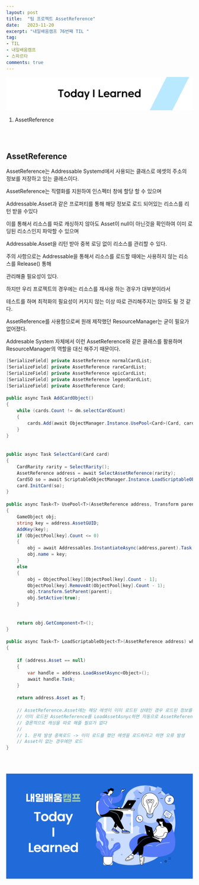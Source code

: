 ```yaml
---
layout: post
title:  "팀 프로젝트 AssetReference"
date:   2023-11-20
excerpt: "내일배움캠프 76번째 TIL "
tag:
- TIL
- 내일배움캠프
- 스파르타
comments: true
---
```


![nbcbanner](/assets/img/TILbanner.png)

1. AssetReference


<br/>
<br/>


## AssetReference

AssetReference는 Addressable Systemd에서 사용되는 클래스로 에셋의 주소의 정보를 저장하고 있는 클래스이다.

AssetReference는 직렬화를 지원하여 인스펙터 창에 할당 할 수 있으며 


Addressable.Asset과 같은 프로퍼티를 통해 해당 정보로 로드 되어있는 리소스를 리턴 받을 수있다

이를 통해서 리소스를 따로 캐싱하지 않아도 Asset이 null이 아닌것을 확인하여 이미 로딩된 리소스인지 파악할 수 있으며


Addressable.Asset을 리턴 받아 중복 로딩 없이 리소스를 관리할 수 있다.

주의 사항으로는 Addressable을 통해서 리소스를 로드할 때에는 사용하지 않는 리소스를 Release() 통해

관리해줄 필요성이 있다. 


하지만 우리 프로젝트의 경우에는 리소스를 재사용 하는 경우가 대부분이라서 

테스트를 하며 최적화의 필요성이 커지지 않는 이상 따로 관리해주지는 않아도 될 것 같다.


AssetReference를 사용함으로써 원래 제작했던 ResourceManager는 굳이 필요가 없어졌다. 

Addresable System 자체에서 이런 AssetReference와 같은 클래스를 활용하며 ResourceManager의 역할을 대신 해주기 때문이다.


```cs
[SerializeField] private AssetReference normalCardList;
[SerializeField] private AssetReference rareCardList;
[SerializeField] private AssetReference epicCardList;
[SerializeField] private AssetReference legendCardList;
[SerializeField] private AssetReference Card;

public async Task AddCardObject()
{
    while (cards.Count != dm.selectCardCount)
    {
        cards.Add(await ObjectManager.Instance.UsePool<Card>(Card, cardSlot));
    }
}


public async Task SelectCard(Card card)
{
    CardRarity rarity = SelectRarity();
    AssetReference address = await SelectAssetReference(rarity);
    CardSO so = await ScriptableObjectManager.Instance.LoadScriptableObject<CardSO>(address);
    card.InitCard(so);
}

public async Task<T> UsePool<T>(AssetReference address, Transform parent = null)
{
    GameObject obj;
    string key = address.AssetGUID;
    AddKey(key);
    if (ObjectPool[key].Count <= 0)
    {
        obj = await Addressables.InstantiateAsync(address,parent).Task;
        obj.name = key;
    }
    else
    {
        obj = ObjectPool[key][ObjectPool[key].Count - 1];
        ObjectPool[key].RemoveAt(ObjectPool[key].Count - 1);
        obj.transform.SetParent(parent);
        obj.SetActive(true);
    }
        

    return obj.GetComponent<T>();
}

public async Task<T> LoadScriptableObject<T>(AssetReference address) where T : ScriptableObject
{

    if (address.Asset == null)
    {
        var handle = address.LoadAssetAsync<Object>();
        await handle.Task;
    }
    
    return address.Asset as T;

    // AssetReference.Asset에는 해당 에셋이 이미 로드된 상태인 경우 로드된 정보를 참조하고 있기 때문에
    // 이미 로드된 AssetReference를 LoadAssetAsnyc하면 자동으로 AssetReference.Asset을 반환할 수 있음
    // 결론적으로 캐싱을 따로 해줄 필요가 없다
    // 
    // 1. 문제 발생 중복로드 -> 이미 로드를 했던 에셋을 로드하려고 하면 오류 발생
    // Asset이 없는 경우에만 로드
}

```




<br/>
<br/>

![nbcthumbnail](/assets/img/thumbnail-image.png)